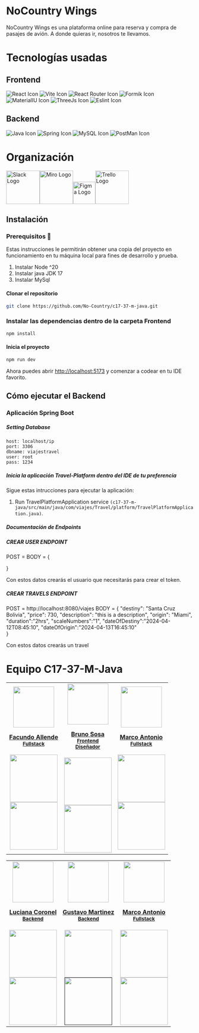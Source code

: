 # NoCountry Wings
NoCountry Wings es una plataforma online para reserva y compra de pasajes de avión.
A donde quieras ir, nosotros te llevamos.

# Tecnologías usadas
## Frontend
![React Icon](https://github.com/No-Country/c17-37-m-java/assets/125413569/5c2e4e54-392b-4338-808c-2d7be9da8472)
![Vite Icon](https://github.com/No-Country/c17-37-m-java/assets/125413569/40e2a945-f2f3-47f0-b645-d7ff4777a766)
![React Router Icon](https://github.com/No-Country/c17-37-m-java/assets/125413569/05ef002a-358c-44e4-a5c8-f2545738ddf9)
![Formik Icon](https://github.com/No-Country/c17-37-m-java/assets/125413569/e7378374-c399-4422-876e-cb892ce4d57e)
![MaterialIU Icon](https://github.com/No-Country/c17-37-m-java/assets/125413569/6d0a029c-c06f-429c-9700-d84b532cc4bf)
![ThreeJs Icon](https://github.com/No-Country/c17-37-m-java/assets/125413569/af47c42e-c42d-4dca-a48c-7c7531165799)
![Eslint Icon](https://github.com/No-Country/c17-37-m-java/assets/125413569/0e79e158-06f1-43a8-b6db-6334211c7bb3)

## Backend
![Java Icon](https://github.com/No-Country/c17-37-m-java/assets/125413569/6c55f877-ea74-4ae6-a1af-e1018d3ad36d)
![Spring Icon](https://github.com/No-Country/c17-37-m-java/assets/125413569/f26fbc45-eb02-4f26-adaf-6793ff523931)
![MySQL Icon](https://github.com/No-Country/c17-37-m-java/assets/125413569/2a7f2976-1e64-4871-9420-92e1ea2176c2)
![PostMan Icon](https://github.com/No-Country/c17-37-m-java/assets/125413569/41335804-d3a2-4794-ab53-934b0796c1e7)

# Organización
<img src="https://cdn.jsdelivr.net/gh/devicons/devicon/icons/trello/trello-plain-wordmark.svg" alt="Slack Logo" width="90" height="90"><img src="https://asset.brandfetch.io/idAnDTFapY/idG4aRyg5R.svg?updated=1669900249741" alt="Miro Logo" width="90" height="90"><img src="https://cdn.jsdelivr.net/gh/devicons/devicon/icons/figma/figma-original.svg" alt="Figma Logo" width="60" height="60"><img src="https://cdn.jsdelivr.net/gh/devicons/devicon/icons/trello/trello-plain-wordmark.svg" alt="Trello Logo" width="90" height="90">


## Instalación
### Prerequisitos 🔨
Estas instrucciones le permitirán obtener una copia del proyecto en funcionamiento en tu máquina local para fines de desarrollo y prueba.

1. Instalar Node ^20
2. Instalar java JDK 17
3. Instalar MySql

#### Clonar el repositorio

```bash
git clone https://github.com/No-Country/c17-37-m-java.git
```

### Instalar las dependencias dentro de la carpeta Frontend

```bash
npm install
```

#### Inicia el proyecto

```bash
npm run dev
```

Ahora puedes abrir [http://localhost:5173](http://localhost:5173) y comenzar a codear en tu IDE favorito.


## Cómo ejecutar el Backend

### Aplicación Spring Boot

##### Setting Database

```
host: localhost/ip
port: 3306
dbname: viajestravel
user: root
pass: 1234
```


##### Inicia la aplicación Travel-Platform dentro del IDE de tu preferencia

Sigue estas intrucciones para ejecutar la aplicación:

1. Run TravelPlatformApplication service `(c17-37-m-java/src/main/java/com/viajes/Travel/platform/TravelPlatformApplication.java)`.

##### Documentación de Endpoints

##### CREAR USER ENDPOINT

POST =
BODY = {

}

Con estos datos crearás el usuario que necesitarás para crear el token.
##### CREAR TRAVELS ENDPOINT

POST = http://localhost:8080/viajes
BODY = {
    "destiny": "Santa Cruz Bolivia",
    "price": 730,
    "description": "this is a description",
    "origin": "Miami",
    "duration":"2hrs",
    "scaleNumbers":"1",
    "dateOfDestiny":"2024-04-12T08:45:10",
    "dateOfOrigin":"2024-04-13T16:45:10"   
}

Con estos datos crearás un travel


# Equipo C17-37-M-Java 

<table align='center'>
  <tr>
    <td align='center'>
      <div >
        <a href="https://github.com/Facundo1414" target="_blank" rel="author">
          <img width="110" src="https://avatars.githubusercontent.com/u/116677124?v=4"/>
        </a>
        <a href="" target="_blank" rel="author">
          <h4 style="margin-top: 1rem;">Facundo Allende</br><small>Fullstack</small></h4>
        </a>
        <div style='display: flex; flex-direction: column'>
        <a href="https://github.com/Facundo1414" target="_blank">
          <img style='width:8rem' src="https://img.shields.io/static/v1?style=for-the-badge&message=GitHub&color=172B4D&logo=GitHub&logoColor=FFFFFF&label="/>
        </a>
        <a href="https://www.linkedin.com/in/facundotarzoallende/" target="_blank">
          <img style='width:8rem' src="https://img.shields.io/badge/linkedin%20-%230077B5.svg?&style=for-the-badge&logo=linkedin&logoColor=white"/>
        </a>
        </div>
      </div>
    </td>
    <td align='center'>
      <div >
        <a href="https://github.com/Bruno1084" target="_blank" rel="author">
          <img width="110" src="https://avatars.githubusercontent.com/u/125413569?v=4"/>
        </a>
        <a href="" target="_blank" rel="author">
          <h4 style="margin-top: 1rem;">Bruno Sosa</br><small>Frontend</small></br><small>Diseñador</small></h4>
        </a>
        <div style='display: flex; flex-direction: column'>
        <a href="https://github.com/Bruno1084" target="_blank">
          <img style='width:8rem' src="https://img.shields.io/static/v1?style=for-the-badge&message=GitHub&color=172B4D&logo=GitHub&logoColor=FFFFFF&label="/>
        </a>
        <a href="https://www.linkedin.com/in/brunos0sa/" target="_blank">
          <img style='width:8rem' src="https://img.shields.io/badge/linkedin%20-%230077B5.svg?&style=for-the-badge&logo=linkedin&logoColor=white"/>
        </a>
        </div>
      </div>
    </td>
    <td align='center'>
      <div >
        <a href="https://github.com/marcorios26" target="_blank" rel="author">
          <img width="110" src="https://media.licdn.com/dms/image/D4D03AQEYEY7uneoGXQ/profile-displayphoto-shrink_200_200/0/1677028124918?e=1719446400&v=beta&t=2lKWmzwuHe8eCMfAYLNqIIdyjhIVehSpuchMIDzqqFs"/>
        </a>
        <a href="" target="_blank" rel="author">
          <h4 style="margin-top: 1rem;">Marco Antonio</br><small>Fullstack</small></h4>
        </a>
        <div style='display: flex; flex-direction: column'>
        <a href="https://github.com/marcorios26" target="_blank">
          <img style='width:8rem' src="https://img.shields.io/static/v1?style=for-the-badge&message=GitHub&color=172B4D&logo=GitHub&logoColor=FFFFFF&label="/>
        </a>
        <a href="https://www.linkedin.com/in/marco-antonio-rios-ramos-a8724515b/" target="_blank">
          <img style='width:8rem' src="https://img.shields.io/badge/linkedin%20-%230077B5.svg?&style=for-the-badge&logo=linkedin&logoColor=white"/>
        </a>
        </div>
      </div>
    </td>
  </tr>
  </table>

<table align='center'>
  <tr>
    <td align='center'>
      <div >
        <a href="https://github.com/lucoro" target="_blank" rel="author">
          <img width="110" src="https://media.licdn.com/dms/image/D4D03AQGXplHbP5McYA/profile-displayphoto-shrink_200_200/0/1712427267961?e=1719446400&v=beta&t=Y3iXmLjigo5voLvwDBpiJcGYtaQ7H-VEV_AcjwVmfrk"/>
        </a>
        <a href="" target="_blank" rel="author">
          <h4 style="margin-top: 1rem;">Luciana Coronel</br><small>Backend</small></h4>
        </a>
        <div style='display: flex; flex-direction: column'>
        <a href="https://github.com/lucoro" target="_blank">
          <img style='width:8rem' src="https://img.shields.io/static/v1?style=for-the-badge&message=GitHub&color=172B4D&logo=GitHub&logoColor=FFFFFF&label="/>
        </a>
        <a href="https://www.linkedin.com/in/luciana-agustina-coronel-acosta/" target="_blank">
          <img style='width:8rem' src="https://img.shields.io/badge/linkedin%20-%230077B5.svg?&style=for-the-badge&logo=linkedin&logoColor=white"/>
        </a>
        </div>
      </div>
    </td>
    <td align='center'>
      <div >
        <a href="https://github.com/trujisxd1" target="_blank" rel="author">
          <img width="110" src="https://avatars.githubusercontent.com/u/115821790?v=4"/>
        </a>
        <a href="" target="_blank" rel="author">
          <h4 style="margin-top: 1rem;">Gustavo Martinez</br><small>Backend</small></h4>
        </a>
        <div style='display: flex; flex-direction: column'>
        <a href="https://github.com/trujisxd1" target="_blank">
          <img style='width:8rem' src="https://img.shields.io/static/v1?style=for-the-badge&message=GitHub&color=172B4D&logo=GitHub&logoColor=FFFFFF&label="/>
        </a>
        <a href="" target="_blank">
          <img style='width:8rem' src="https://img.shields.io/badge/linkedin%20-%230077B5.svg?&style=for-the-badge&logo=linkedin&logoColor=white"/>
        </a>
        </div>
      </div>
    </td>
    <td align='center'>
      <div >
        <a href="https://github.com/marcorios26" target="_blank" rel="author">
          <img width="110" src="https://media.licdn.com/dms/image/D4D03AQEYEY7uneoGXQ/profile-displayphoto-shrink_200_200/0/1677028124918?e=1719446400&v=beta&t=2lKWmzwuHe8eCMfAYLNqIIdyjhIVehSpuchMIDzqqFs"/>
        </a>
        <a href="" target="_blank" rel="author">
          <h4 style="margin-top: 1rem;">Marco Antonio</br><small>Fullstack</small></h4>
        </a>
        <div style='display: flex; flex-direction: column'>
        <a href="https://github.com/marcorios26" target="_blank">
          <img style='width:8rem' src="https://img.shields.io/static/v1?style=for-the-badge&message=GitHub&color=172B4D&logo=GitHub&logoColor=FFFFFF&label="/>
        </a>
        <a href="https://www.linkedin.com/in/marco-antonio-rios-ramos-a8724515b/" target="_blank">
          <img style='width:8rem' src="https://img.shields.io/badge/linkedin%20-%230077B5.svg?&style=for-the-badge&logo=linkedin&logoColor=white"/>
        </a>
        </div>
      </div>
    </td>
  </tr>
  </table>
